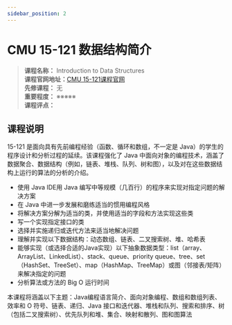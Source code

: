 ```yaml
---
sidebar_position: 2
---
```


# CMU 15-121 数据结构简介




>**课程名称：** Introduction to Data Structures     
**课程官网地址：**[CMU 15-121课程官网](http://www.cs.cmu.edu/~mjs/121/)    
**先修课程：** 无  
**重要程度：** ※※※※※  
**课程评点：** 

## 课程说明
15-121 是面向具有先前编程经验（函数、循环和数组，不一定是 Java）的学生的程序设计和分析过程的延续。该课程强化了 Java 中面向对象的编程技术，涵盖了数据聚合、数据结构（例如，链表、堆栈、队列、树和图），以及对在这些数据结构上运行的算法的分析的介绍。

- 使用 Java IDE用 Java 编写中等规模（几百行）的程序来实现对指定问题的解决方案
- 在 Java 中进一步发展和磨练适当的惯用编程风格
- 将解决方案分解为适当的类，并使用适当的字段和方法实现这些类
- 写一个实现指定接口的类
- 选择并实施递归或迭代方法来适当地解决问题
- 理解并实现以下数据结构：动态数组、链表、二叉搜索树、堆、哈希表
- 能够实现（或选择合适的Java实现）以下抽象数据类型：list（array、ArrayList、LinkedList）、stack、queue、priority queue、tree、set（HashSet、TreeSet）、map（HashMap、TreeMap）或图（邻接表/矩阵）来解决指定的问题
- 分析算法或方法的 Big O 运行时间

本课程将涵盖以下主题：Java编程语言简介、面向对象编程、数组和数组列表、效率和 O 符号、链表、递归、Java 接口和迭代器、堆栈和队列、搜索和排序、树（包括二叉搜索树）、优先队列和堆、集合、映射和散列、图和图算法




